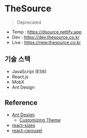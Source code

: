 # TheSource

> Deprecated

- Temp : https://dsource.netlify.app
- Dev : https://dev.thesource.co.kr
- Live : https://new.thesource.co.kr

## 기술 스택

- JavaScript (ES6)
- React.js
- MobX
- Ant Design

## Reference

- [Ant Design](https://ant.design/)
  - [Customizing Theme](https://github.com/ant-design/ant-design/blob/master/components/style/themes/default.less)
- [react-sizes](https://github.com/renatorib/react-sizes)
- [react-carousel](https://brainhubeu.github.io/react-carousel/)
